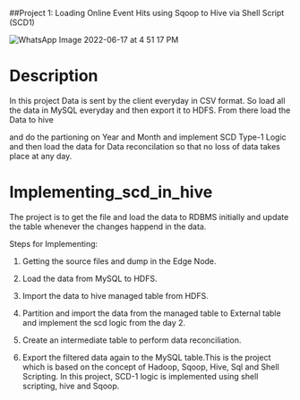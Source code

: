 ##Project 1: Loading Online Event Hits using Sqoop to Hive via Shell Script (SCD1)        
          


        
        
          


        
        
          
![WhatsApp Image 2022-06-17 at 4 51 17 PM](https://user-images.githubusercontent.com/107996709/175804497-a4308378-82fb-49bd-b51d-31200a566e77.jpeg)
        
        
          
# Description
        
        
          


        
        
          
In this project Data is sent by the client everyday in CSV format. So load all the data in MySQL everyday and then export it to HDFS. From there load the Data to hive
        
        
          
and do the partioning on Year and Month and implement SCD Type-1 Logic and then load the data for Data reconcilation so that no loss of data takes place at any day.
        
        
          


        
        
          


        
        
          
# Implementing_scd_in_hive
        
        
          
The project is to get the file and load the data to RDBMS initially and update the table whenever the changes happend in the data.
        
        
          
Steps for Implementing:
        
        
          
1. Getting the source files and dump in the Edge Node.
        
        
          
2. Load the data from MySQL to HDFS.
        
        
          
3. Import the data to hive managed table from HDFS.
        
        
          
4. Partition and import the data from the managed table to External table and implement the scd logic from the day 2.
        
        
          
5. Create an intermediate table to perform data reconciliation.
        
        
          
6. Export the filtered data again to the MySQL table.This is the project which is based on the concept of Hadoop, Sqoop, Hive, Sql and Shell Scripting. In this project, SCD-1 logic is implemented using shell scripting, hive and Sqoop.
        
        
          
